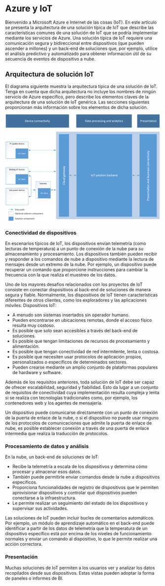 # Azure y IoT

Bienvenido a Microsoft Azure e Internet de las cosas (IoT). En este artículo se presenta la arquitectura de una solución típica de IoT que describe las características comunes de una solución de IoT que se podría implementar mediante los servicios de Azure. Una solución típica de IoT requiere una comunicación segura y bidireccional entre dispositivos (que pueden ascender a millones) y un back-end de soluciones que, por ejemplo, utilice el análisis predictivo y automatizado para obtener información útil de su secuencia de eventos de dispositivo a nube.

## Arquitectura de solución IoT

El diagrama siguiente muestra la arquitectura típica de una solución de IoT. Tenga en cuenta que dicha arquitectura no incluye los nombres de ningún servicio de Azure específico, pero describe los elementos claves de la arquitectura de una solución de IoT genérica. Las secciones siguientes proporcionan más información sobre los elementos de dicha solución.

![Arquitectura de solución IoT][img-solution-architecture]

### Conectividad de dispositivos

En escenarios típicos de IoT, los dispositivos envían telemetría (como lecturas de temperatura) a un punto de conexión de la nube para su almacenamiento y procesamiento. Los dispositivos también pueden recibir y responder a los comandos de nube a dispositivo mediante la lectura de mensajes desde un extremo de la nube. Por ejemplo, un dispositivo puede recuperar un comando que proporcione instrucciones para cambiar la frecuencia con la que realiza el muestreo de los datos.

Uno de los mayores desafíos relacionados con los proyectos de IoT consiste en conectar dispositivos al back-end de soluciones de manera segura y fiable. Normalmente, los dispositivos de IoT tienen características diferentes de otros clientes, como los exploradores y las aplicaciones móviles. Dispositivos IoT:

- A menudo son sistemas insertados sin operador humano.
- Pueden encontrarse en ubicaciones remotas, donde el acceso físico resulta muy costoso.
- Es posible que solo sean accesibles a través del back-end de soluciones.
- Es posible que tengan limitaciones de recursos de procesamiento y alimentación.
- Es posible que tengan conectividad de red intermitente, lenta o costosa.
- Es posible que necesiten usar protocolos de aplicación propios, personalizados o específicos de determinados sectores.
- Pueden crearse mediante un amplio conjunto de plataformas populares de hardware y software.

Además de los requisitos anteriores, toda solución de IoT debe ser capaz de ofrecer escalabilidad, seguridad y fiabilidad. Esto da lugar a un conjunto de requisitos de conectividad cuya implementación resulta compleja y lenta si se realiza con tecnologías tradicionales como, por ejemplo, los contenedores web y los agentes de mensajería.

Un dispositivo puede comunicarse directamente con un punto de conexión de la puerta de enlace de la nube, o si el dispositivo no puede usar ninguno de los protocolos de comunicaciones que admite la puerta de enlace de nube, es posible establecer conexión a través de una puerta de enlace intermedia que realiza la traducción de protocolos.

### Procesamiento de datos y análisis

En la nube, un back-end de soluciones de IoT:

- Recibe la telemetría a escala de los dispositivos y determina cómo procesar y almacenar esos datos. 
- También puede permitirle enviar comandos desde la nube a dispositivos específicos.
- Proporciona funcionalidades de registro de dispositivos que le permiten aprovisionar dispositivos y controlar qué dispositivos pueden conectarse a la infraestructura.
- Le permite realizar un seguimiento del estado de los dispositivos y supervisar sus actividades.

Las soluciones de IoT pueden incluir bucles de comentarios automáticos. Por ejemplo, un módulo de aprendizaje automático en el back-end puede identificar a partir de los datos de telemetría que la temperatura de un dispositivo específico está por encima de los niveles de funcionamiento normales y enviar un comando al dispositivo, lo que le permite realizar una acción correctora.

### Presentación

Muchas soluciones de IoT permiten a los usuarios ver y analizar los datos recopilados desde sus dispositivos. Estas vistas pueden adoptar la forma de paneles o informes de BI.

[img-solution-architecture]: ./media/iot-azure-and-iot/iot-reference-architecture.png

[lnk-machinelearning]: http://azure.microsoft.com/services/machine-learning/
[Azure IoT Suite]: http://azure.microsoft.com/solutions/iot

<!---HONumber=AcomDC_0204_2016-->